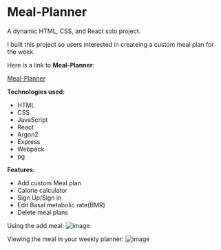 # Meal-Planner

A dynamic HTML, CSS, and React solo project.

I built this project so users interested in createing a custom meal plan for the week. 

Here is a link to **Meal-Planner**:

[Meal-Planner](https://food-planner.kforal.com/calculator)

**Technologies used:**
- HTML
- CSS
- JavaScript
- React
- Argon2
- Express
- Webpack
- pg

**Features:**

- Add custom Meal plan
- Calorie calculator
- Sign Up/Sign in
- Edit Basal metabolic rate(BMR)
- Delete meal plans

Using the add meal: ![image](https://github.com/kyle-foral/Calorie-App/assets/126129416/d044d310-552a-463f-875d-dd61c1bab544)

Viewing the meal in your weekly planner: ![image](https://github.com/kyle-foral/Calorie-App/assets/126129416/f60aa579-901b-4aa6-a29c-b0f1f92fe742)


